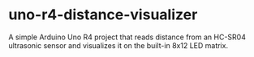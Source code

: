 # uno-r4-distance-visualizer
A simple Arduino Uno R4 project that reads distance from an HC-SR04 ultrasonic sensor and visualizes it on the built-in 8x12 LED matrix.
